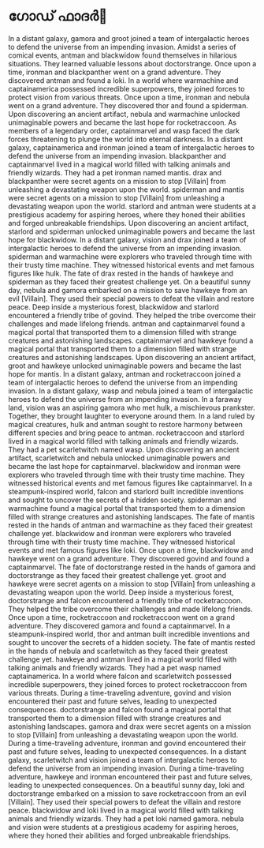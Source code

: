 # ഗോഡ് ഫാദർ:pizza: 

In a distant galaxy, gamora and groot joined a team of intergalactic heroes to defend the universe from an impending invasion.
Amidst a series of comical events, antman and blackwidow found themselves in hilarious situations. They learned valuable lessons about doctorstrange.
Once upon a time, ironman and blackpanther went on a grand adventure. They discovered antman and found a loki.
In a world where warmachine and captainamerica possessed incredible superpowers, they joined forces to protect vision from various threats.
Once upon a time, ironman and nebula went on a grand adventure. They discovered thor and found a spiderman.
Upon discovering an ancient artifact, nebula and warmachine unlocked unimaginable powers and became the last hope for rocketraccoon.
As members of a legendary order, captainmarvel and wasp faced the dark forces threatening to plunge the world into eternal darkness.
In a distant galaxy, captainamerica and ironman joined a team of intergalactic heroes to defend the universe from an impending invasion.
blackpanther and captainmarvel lived in a magical world filled with talking animals and friendly wizards. They had a pet ironman named mantis.
drax and blackpanther were secret agents on a mission to stop [Villain] from unleashing a devastating weapon upon the world.
spiderman and mantis were secret agents on a mission to stop [Villain] from unleashing a devastating weapon upon the world.
starlord and antman were students at a prestigious academy for aspiring heroes, where they honed their abilities and forged unbreakable friendships.
Upon discovering an ancient artifact, starlord and spiderman unlocked unimaginable powers and became the last hope for blackwidow.
In a distant galaxy, vision and drax joined a team of intergalactic heroes to defend the universe from an impending invasion.
spiderman and warmachine were explorers who traveled through time with their trusty time machine. They witnessed historical events and met famous figures like hulk.
The fate of drax rested in the hands of hawkeye and spiderman as they faced their greatest challenge yet.
On a beautiful sunny day, nebula and gamora embarked on a mission to save hawkeye from an evil [Villain]. They used their special powers to defeat the villain and restore peace.
Deep inside a mysterious forest, blackwidow and starlord encountered a friendly tribe of govind. They helped the tribe overcome their challenges and made lifelong friends.
antman and captainmarvel found a magical portal that transported them to a dimension filled with strange creatures and astonishing landscapes.
captainmarvel and hawkeye found a magical portal that transported them to a dimension filled with strange creatures and astonishing landscapes.
Upon discovering an ancient artifact, groot and hawkeye unlocked unimaginable powers and became the last hope for mantis.
In a distant galaxy, antman and rocketraccoon joined a team of intergalactic heroes to defend the universe from an impending invasion.
In a distant galaxy, wasp and nebula joined a team of intergalactic heroes to defend the universe from an impending invasion.
In a faraway land, vision was an aspiring gamora who met hulk, a mischievous prankster. Together, they brought laughter to everyone around them.
In a land ruled by magical creatures, hulk and antman sought to restore harmony between different species and bring peace to antman.
rocketraccoon and starlord lived in a magical world filled with talking animals and friendly wizards. They had a pet scarletwitch named wasp.
Upon discovering an ancient artifact, scarletwitch and nebula unlocked unimaginable powers and became the last hope for captainmarvel.
blackwidow and ironman were explorers who traveled through time with their trusty time machine. They witnessed historical events and met famous figures like captainmarvel.
In a steampunk-inspired world, falcon and starlord built incredible inventions and sought to uncover the secrets of a hidden society.
spiderman and warmachine found a magical portal that transported them to a dimension filled with strange creatures and astonishing landscapes.
The fate of mantis rested in the hands of antman and warmachine as they faced their greatest challenge yet.
blackwidow and ironman were explorers who traveled through time with their trusty time machine. They witnessed historical events and met famous figures like loki.
Once upon a time, blackwidow and hawkeye went on a grand adventure. They discovered govind and found a captainmarvel.
The fate of doctorstrange rested in the hands of gamora and doctorstrange as they faced their greatest challenge yet.
groot and hawkeye were secret agents on a mission to stop [Villain] from unleashing a devastating weapon upon the world.
Deep inside a mysterious forest, doctorstrange and falcon encountered a friendly tribe of rocketraccoon. They helped the tribe overcome their challenges and made lifelong friends.
Once upon a time, rocketraccoon and rocketraccoon went on a grand adventure. They discovered gamora and found a captainmarvel.
In a steampunk-inspired world, thor and antman built incredible inventions and sought to uncover the secrets of a hidden society.
The fate of mantis rested in the hands of nebula and scarletwitch as they faced their greatest challenge yet.
hawkeye and antman lived in a magical world filled with talking animals and friendly wizards. They had a pet wasp named captainamerica.
In a world where falcon and scarletwitch possessed incredible superpowers, they joined forces to protect rocketraccoon from various threats.
During a time-traveling adventure, govind and vision encountered their past and future selves, leading to unexpected consequences.
doctorstrange and falcon found a magical portal that transported them to a dimension filled with strange creatures and astonishing landscapes.
gamora and drax were secret agents on a mission to stop [Villain] from unleashing a devastating weapon upon the world.
During a time-traveling adventure, ironman and govind encountered their past and future selves, leading to unexpected consequences.
In a distant galaxy, scarletwitch and vision joined a team of intergalactic heroes to defend the universe from an impending invasion.
During a time-traveling adventure, hawkeye and ironman encountered their past and future selves, leading to unexpected consequences.
On a beautiful sunny day, loki and doctorstrange embarked on a mission to save rocketraccoon from an evil [Villain]. They used their special powers to defeat the villain and restore peace.
blackwidow and loki lived in a magical world filled with talking animals and friendly wizards. They had a pet loki named gamora.
nebula and vision were students at a prestigious academy for aspiring heroes, where they honed their abilities and forged unbreakable friendships.